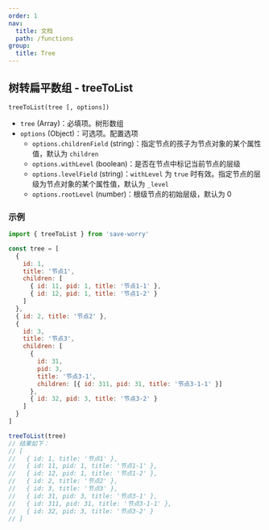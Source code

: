 ```yaml
---
order: 1
nav:
  title: 文档
  path: /functions
group:
  title: Tree
---
```


## 树转扁平数组 - treeToList

`treeToList(tree [, options])`

- `tree` (Array)：必填项。树形数组
- `options` (Object)：可选项。配置选项
  - `options.childrenField` (string)：指定节点的孩子为节点对象的某个属性值，默认为 `children`
  - `options.withLevel` (boolean)：是否在节点中标记当前节点的层级
  - `options.levelField` (string)：`withLevel` 为 `true` 时有效。指定节点的层级为节点对象的某个属性值，默认为 `_level`
  - `options.rootLevel` (number)：根级节点的初始层级，默认为 0

### 示例

```js
import { treeToList } from 'save-worry'

const tree = [
  {
    id: 1,
    title: '节点1',
    children: [
      { id: 11, pid: 1, title: '节点1-1' },
      { id: 12, pid: 1, title: '节点1-2' }
    ]
  },
  { id: 2, title: '节点2' },
  {
    id: 3,
    title: '节点3',
    children: [
      {
        id: 31,
        pid: 3,
        title: '节点3-1',
        children: [{ id: 311, pid: 31, title: '节点3-1-1' }]
      },
      { id: 32, pid: 3, title: '节点3-2' }
    ]
  }
]

treeToList(tree)
// 结果如下：
// [
//   { id: 1, title: '节点1' },
//   { id: 11, pid: 1, title: '节点1-1' },
//   { id: 12, pid: 1, title: '节点1-2' },
//   { id: 2, title: '节点2' },
//   { id: 3, title: '节点3' },
//   { id: 31, pid: 3, title: '节点3-1' },
//   { id: 311, pid: 31, title: '节点3-1-1' },
//   { id: 32, pid: 3, title: '节点3-2' }
// ]
```
